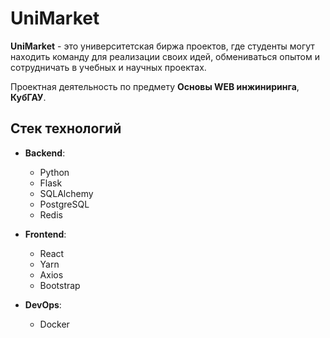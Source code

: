  # UniMarket

**UniMarket** - это университетская биржа проектов, где студенты могут находить команду для реализации своих идей, обмениваться опытом и сотрудничать в учебных и научных проектах.

Проектная деятельность по предмету **Основы WEB инжиниринга**, **КубГАУ**.

## Стек технологий

- **Backend**:
  - Python
  - Flask
  - SQLAlchemy
  - PostgreSQL
  - Redis

- **Frontend**:
  - React
  - Yarn
  - Axios
  - Bootstrap

- **DevOps**:
  - Docker
